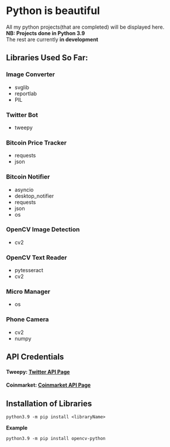 # Python is beautiful
All my python projects(that are completed) will be displayed here. 
<br>
**NB: Projects done in Python 3.9**
<br>
The rest are currently **in development**
<br>
## Libraries Used So Far:
### Image Converter
* svglib
* reportlab
* PIL
### Twitter Bot
* tweepy
### Bitcoin Price Tracker
* requests
* json
### Bitcoin Notifier
* asyncio
* desktop_notifier
* requests
* json
* os
### OpenCV Image Detection
* cv2
### OpenCV Text Reader
* pytesseract
* cv2
### Micro Manager
* os
### Phone Camera
* cv2
* numpy

## API Credentials
#### Tweepy: [Twitter API Page](https://developer.twitter.com/en/docs/twitter-api)
#### Coinmarket: [Coinmarket API Page](https://coinmarketcap.com/api/)

## Installation of Libraries

```python3.9 -m pip install <libraryName>```

**Example**

```python3.9 -m pip install opencv-python```
